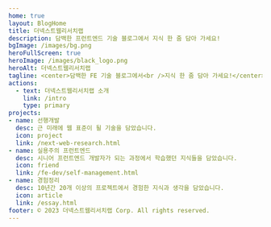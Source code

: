 ```yaml
---
home: true
layout: BlogHome
title: 더넥스트웹리서치랩
description: 담백한 프런트엔드 기술 블로그에서 지식 한 줌 담아 가세요!
bgImage: /images/bg.png
heroFullScreen: true
heroImage: /images/black_logo.png
heroAlt: 더넥스트웹리서치랩
tagline: <center>담백한 FE 기술 블로그에서<br />지식 한 줌 담아 가세요!</center>
actions:
  - text: 더넥스트웹리서치랩 소개
    link: /intro
    type: primary
projects:
- name: 선행개발
  desc: 근 미래에 웹 표준이 될 기술을 담았습니다.
  icon: project
  link: /next-web-research.html
- name: 실용주의 프런트엔드
  desc: 시니어 프런트엔드 개발자가 되는 과정에서 학습했던 지식들을 담았습니다.
  icon: friend
  link: /fe-dev/self-management.html
- name: 경험정리
  desc: 10년간 20개 이상의 프로젝트에서 경험한 지식과 생각을 담았습니다.
  icon: article
  link: /essay.html
footer: © 2023 더넥스트웹리서치랩 Corp. All rights reserved.
---
```

